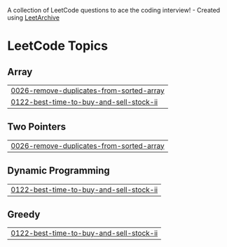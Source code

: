 A collection of LeetCode questions to ace the coding interview! - Created using [LeetArchive](https://github.com/anujlunawat/LeetArchive)


<!---LeetCode Topics Start-->
# LeetCode Topics
## Array
|  |
| ------- |
| [0026-remove-duplicates-from-sorted-array](https://github.com/AshrithSathu/LeetCode/tree/main/LeetCode/0026-remove-duplicates-from-sorted-array) |
| [0122-best-time-to-buy-and-sell-stock-ii](https://github.com/AshrithSathu/LeetCode/tree/main/LeetCode/0122-best-time-to-buy-and-sell-stock-ii) |
## Two Pointers
|  |
| ------- |
| [0026-remove-duplicates-from-sorted-array](https://github.com/AshrithSathu/LeetCode/tree/main/LeetCode/0026-remove-duplicates-from-sorted-array) |
## Dynamic Programming
|  |
| ------- |
| [0122-best-time-to-buy-and-sell-stock-ii](https://github.com/AshrithSathu/LeetCode/tree/main/LeetCode/0122-best-time-to-buy-and-sell-stock-ii) |
## Greedy
|  |
| ------- |
| [0122-best-time-to-buy-and-sell-stock-ii](https://github.com/AshrithSathu/LeetCode/tree/main/LeetCode/0122-best-time-to-buy-and-sell-stock-ii) |
<!---LeetCode Topics End-->